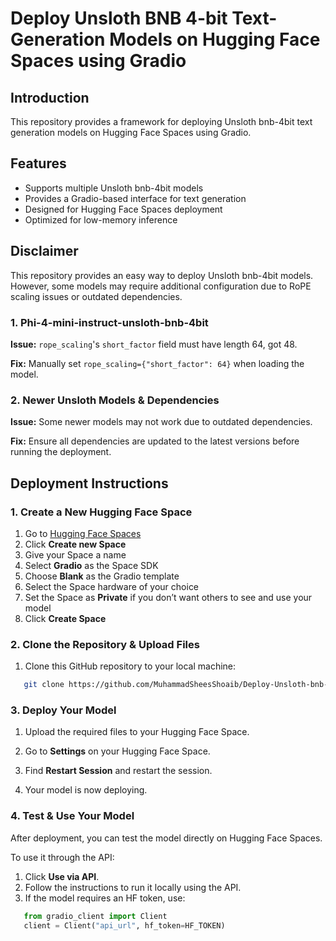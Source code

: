 # Deploy Unsloth BNB 4-bit Text-Generation Models on Hugging Face Spaces using Gradio

## Introduction
This repository provides a framework for deploying Unsloth bnb-4bit text generation models on Hugging Face Spaces using Gradio.

## Features
- Supports multiple Unsloth bnb-4bit models  
- Provides a Gradio-based interface for text generation  
- Designed for Hugging Face Spaces deployment  
- Optimized for low-memory inference  

## Disclaimer
This repository provides an easy way to deploy Unsloth bnb-4bit models. However, some models may require additional configuration due to RoPE scaling issues or outdated dependencies.

### 1. Phi-4-mini-instruct-unsloth-bnb-4bit
**Issue:** `rope_scaling`'s `short_factor` field must have length 64, got 48.  

**Fix:** Manually set `rope_scaling={"short_factor": 64}` when loading the model.  

### 2. Newer Unsloth Models & Dependencies
**Issue:** Some newer models may not work due to outdated dependencies.  

**Fix:** Ensure all dependencies are updated to the latest versions before running the deployment.  

## Deployment Instructions

### 1. Create a New Hugging Face Space
1. Go to [Hugging Face Spaces](https://huggingface.co/spaces)  
2. Click **Create new Space**  
3. Give your Space a name  
4. Select **Gradio** as the Space SDK  
5. Choose **Blank** as the Gradio template  
6. Select the Space hardware of your choice  
7. Set the Space as **Private** if you don’t want others to see and use your model  
8. Click **Create Space**  

### 2. Clone the Repository & Upload Files
1. Clone this GitHub repository to your local machine:
```bash   
   git clone https://github.com/MuhammadSheesShoaib/Deploy-Unsloth-bnb-4-bit-Text-Generation-Models-on-Hugging-Face-Spaces-using-Gradio.git
```
### 3. Deploy Your Model
1. Upload the required files to your Hugging Face Space.  

2. Go to **Settings** on your Hugging Face Space.  

3. Find **Restart Session** and restart the session.  

4. Your model is now deploying.

### 4. Test & Use Your Model
After deployment, you can test the model directly on Hugging Face Spaces.  

To use it through the API:  

1. Click **Use via API**.  
2. Follow the instructions to run it locally using the API.  
3. If the model requires an HF token, use:  

```python
   from gradio_client import Client
   client = Client("api_url", hf_token=HF_TOKEN)
```  
